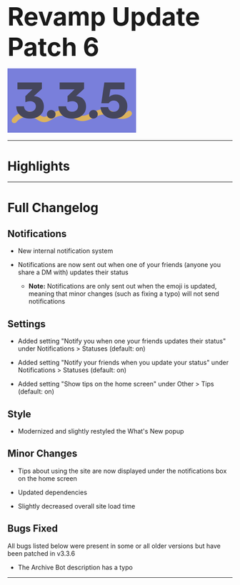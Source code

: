 <h1 style="font-size:4em;margin-bottom:0.25em;">
    Revamp Update Patch 6
</h1>

<img src="/public/v3.3.5.svg" height="10%" alt="v3.3.1">

<hr>

<!-- Released on Friday, March 15th, 2024

<hr> -->

<style>
    h1 {
        font-size: 2em;
    }
</style>

# Highlights

<hr>

# Full Changelog

## Notifications

- New internal notification system

- Notifications are now sent out when one of your friends (anyone you share a DM with) updates their status

  - **Note:** Notifications are only sent out when the emoji is updated, meaning that minor changes (such as fixing a typo) will not send notifications

## Settings

- Added setting "Notify you when one your friends updates their status" under Notifications > Statuses (default: on)

- Added setting "Notify your friends when you update your status" under Notifications > Statuses (default: on)

- Added setting "Show tips on the home screen" under Other > Tips (default: on)

## Style

- Modernized and slightly restyled the What's New popup

## Minor Changes

- Tips about using the site are now displayed under the notifications box on the home screen

- Updated dependencies

- Slightly decreased overall site load time

## Bugs Fixed

All bugs listed below were present in some or all older versions but have been patched in v3.3.6

- The Archive Bot description has a typo

<hr>
<!-- 
Backup Google Chat Revamp Update Patch 5 (v3.3.5), Released 3/15/2024  
<img src="../public/logo.svg" height="10%" alt="Backup Google Chat"> -->
